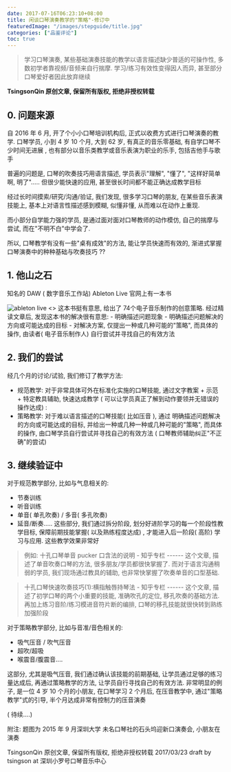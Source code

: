 ```yaml
---
date: 2017-07-16T06:23:10+08:00
title: 闲谈口琴演奏教学的"策略"-修订中
featuredImage: "/images/stepguide/title.jpg"
categories: ["品鉴评论"]
toc: true
---
```


> 学习口琴演奏, 某些基础演奏技能的教学以语言描述缺少普适的可操作性, 多数初学者靠视频/音频来自行揣摩. 学习/练习有效性变得因人而异, 甚至部分口琴爱好者因此放弃继续

<!--more-->

**TsingsonQin 原创文章, 保留所有版权, 拒绝非授权转载**

## 0. 问题来源

自 2016 年 6 月, 开了个小小口琴培训机构后, 正式以收费方式进行口琴演奏的教学. 口琴学员, 小到 4 岁 10 个月, 大到 62 岁, 有真正的音乐零基础, 有自学口琴不少时间无进展 , 也有部分以音乐类教学或音乐表演为职业的乐手, 包括吉他手与歌手

普遍的问题是, 口琴的吹奏技巧用语言描述, 学员表示"理解", "懂了", "这样好简单啊, 明了"..... 但很少能快速的应用, 甚至很长时间都不能正确达成教学目标

经过长时间摸索/研究/沟通/验证, 我们发现, 很多学习口琴的朋友, 在某些音乐表演技能上, 基本上对语言性描述感到模糊, 似懂非懂, 从而难以在动作上重现.

而小部分自学能力强的学员, 是通过面对面对口琴教师的动作模仿, 自己的揣摩与尝试, 而在"不明不白"中学会了.

所以, 口琴教学有没有一些"桌有成效"的方法, 能让学员快速而有效的, 渐进式掌握口琴演奏中的种种基础与吹奏技巧 ??

## 1. 他山之石

知名的 DAW ( 数字音乐工作站) Ableton Live 官网上有一本书

<img  class="responsive-img"  src="/images/stepguide/0001.png" alt="ableton live">
<<Three Ways to Start - Making Music: 74 Creative Strategies for Electronic Music Producers>>
这本书挺有意思, 给出了 74个电子音乐制作的创意策略.  经过精读文章后, 发现这本书的解决很有意思:
- 明确描述问题现象
- 明确描述问题解决的方向或可能达成的目标
- 对解决方案, 仅提出一种或几种可能的"策略", 而具体的操作, 由读者( 电子音乐制作人) 自行尝试并寻找自己的有效方法

## 2. 我们的尝试

经几个月的讨论/试验, 我们修订了教学方法:

*   规范教学: 对于非常具体可外在标准化实施的口琴技能, 通过文字教案 + 示范 + 特定教具辅助, 快速达成教学 ( 可以让学员真正了解到动作要领并无错误的操作达成) :
*   策略教学: 对于难以语言描述的口琴技能( 比如压音 ), 通过 明确描述问题解决的方向或可能达成的目标, 并给出一种或几种一种或几种可能的"策略", 而具体的操作, 由口琴学员自行尝试并寻找自己的有效方法 ( 口琴教师辅助纠正"不正确"的尝试)

## 3. 继续验证中

对于规范教学部分, 比如与气息相关的:

*   节奏训练
*   听音训练
*   单音( 单孔吹奏) / 多音( 多孔吹奏)
*   延音/断奏.....
    这些部分, 我们通过拆分阶段, 划分好进阶学习的每一个阶段性教学目标, 保障前期技能掌握( 以及熟练程度达成) , 才能进入后一阶段( 高阶) 学习与应用. 这些教学效果非常好

> 例如:
> 十孔口琴单音 pucker 口含法的说明 - 知乎专栏 ------ 这个文章, 描述了单音吹奏口琴的方法, 很多朋友/学员都很快掌握了. 而对于语言沟通稍弱的学员, 我们现场通过教具的辅助, 也非常快掌握了吹奏单音的口型基础.

> 十孔口琴快速吹奏技巧(1):横指触唇持琴法 - 知乎专栏 ------ 这个文章, 描述了初学口琴的两个小重要的技能, 准确吹孔的定位, 移孔吹奏的基础方法. 再加上练习音阶/练习模进音符片断的编排, 口琴的移孔技能就很快转到熟练加强阶段

对于策略教学部分, 比如与音准/音色相关的:

*   吸气压音 / 吹气压音
*   超吹/超吸
*   喉震音/腹震音....

这部分, 尤其是吸气压音, 我们通过确认该技能的前期基础, 让学员通过足够的练习量达成后, 再通过策略教学的方法, 让学员自行寻找自己的有效方法.
非常明显的例子, 是一位 4 岁 10 个月的小朋友, 在口琴学习 2 个月后, 在压音教学中, 通过"策略教学"式的引导, 半个月达成非常有控制力的压音演奏

( 待续....)

附注: 题图为 2015 年 9 月深圳大学 未名口琴社的石头坞迎新口演奏会, 小朋友在演奏

TsingsonQin 原创文章, 保留所有版权, 拒绝非授权转载
2017/03/23 draft by tsingson at 深圳小罗号口琴音乐中心
